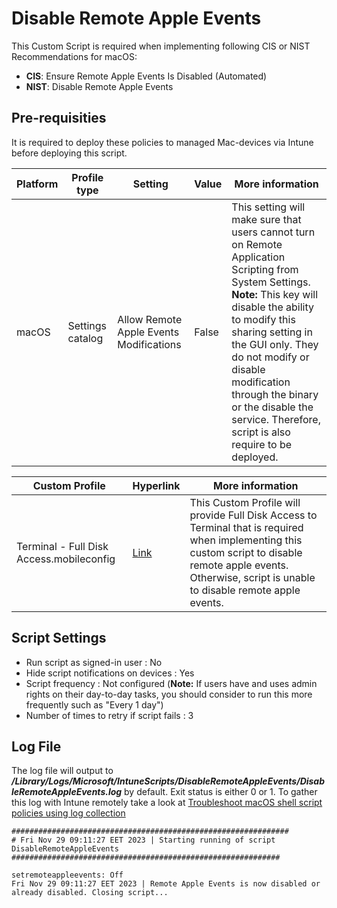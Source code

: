 # Disable Remote Apple Events
This Custom Script is required when implementing following CIS or NIST Recommendations for macOS: 
- **CIS**: Ensure Remote Apple Events Is Disabled (Automated)
- **NIST**: Disable Remote Apple Events

## Pre-requisities
It is required to deploy these policies to managed Mac-devices via Intune before deploying this script.

| Platform | Profile type | Setting | Value | More information |
| -------- | ------- | -------- | ------- | ------- |
| macOS | Settings catalog | Allow Remote Apple Events Modifications | False | This setting will make sure that users cannot turn on Remote Application Scripting from System Settings. **Note:** This key will disable the ability to modify this sharing setting in the GUI only. They do not modify or disable modification through the binary or the disable the service. Therefore, script is also require to be deployed. |

| Custom Profile | Hyperlink | More information |
| -------- | ------- | -------- |
| Terminal - Full Disk Access.mobileconfig | [Link](https://github.com/microsoft/shell-intune-samples/tree/master/macOS/Custom%20Profiles/Terminal) | This Custom Profile will provide Full Disk Access to Terminal that is required when implementing this custom script to disable remote apple events. Otherwise, script is unable to disable remote apple events.  |

## Script Settings

- Run script as signed-in user : No
- Hide script notifications on devices : Yes
- Script frequency : Not configured (**Note:** If users have and uses admin rights on their day-to-day tasks, you should consider to run this more frequently such as "Every 1 day")
- Number of times to retry if script fails : 3

## Log File

The log file will output to ***/Library/Logs/Microsoft/IntuneScripts/DisableRemoteAppleEvents/DisableRemoteAppleEvents.log*** by default. Exit status is either 0 or 1. To gather this log with Intune remotely take a look at  [Troubleshoot macOS shell script policies using log collection](https://docs.microsoft.com/en-us/mem/intune/apps/macos-shell-scripts#troubleshoot-macos-shell-script-policies-using-log-collection)

```
##############################################################
# Fri Nov 29 09:11:27 EET 2023 | Starting running of script DisableRemoteAppleEvents
############################################################

setremoteappleevents: Off
Fri Nov 29 09:11:27 EET 2023 | Remote Apple Events is now disabled or already disabled. Closing script...
```
